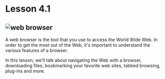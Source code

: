 # Lesson 4.1

## ![web browser](https://lh5.googleusercontent.com/Cq8mq8FzgNjtvdn3nMrp-RXvZWdtpPBeejCsFc9Jeh84vnOg7WG8YqLU3tqjU76a7h0DWyO8eVHMMKxY-rMaqKpFD13pvG63xHtDWif0LqkcO-NeksJ9yIh4Q1kCG_IFsVZzut4)

A web browser is the tool that you use to access the World Wide Web. In
order to get the most out of the Web, it's important to understand the
various features of a browser.

In this lesson, we'll talk about navigating the Web with a browser,
downloading files, bookmarking your favorite web sites, tabbed browsing,
plug-ins and more.

